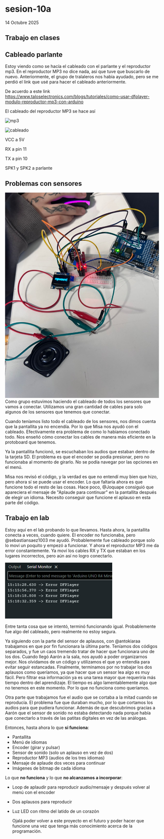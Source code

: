 # sesion-10a

14 Octubre 2025

## Trabajo en clases

## Cableado parlante

Estoy viendo como se hacía el cableado con el parlante y el reproductor mp3. En el reproductor MP3 no dice nada, asi que tuve que buscarlo de nuevo. Anteriormente, el grupo de tralaleros nos habia ayudado, pero se me perdió el link que usé para hacer el cableado anteriormente.

De acuerdo a este link <https://www.taloselectronics.com/blogs/tutoriales/como-usar-dfplayer-modulo-reproductor-mp3-con-arduino>

El cableado del reproductor MP3 se hace así

![mp3](https://cdn.shopify.com/s/files/1/0020/8027/6524/files/MP3-03_480x480.jpg?v=1636866608)

![cableado](https://cdn.shopify.com/s/files/1/0020/8027/6524/files/Diagrama-dfPlayer-Rafa_bb_600x600.png?v=1637000817)

VCC a 5V

RX a pin 11

TX a pin 10

SPK1 y SPK2 a parlante

## Problemas con sensores

![algunos sensores conectados](imagenes/algunos-cableados.jpg)
Como grupo estuvimos haciendo el cableado de todos los sensores que vamos a conectar. Utilizamos una gran cantidad de cables para solo algunos de los sensores que tenemos que conectar.

Cuando teníamos listo todo el cableado de los sensores, nos dimos cuenta que la pantallita ya no encendía. Por lo que Misa nos ayudó con el cableado. Efectivamente era problema de como lo habíamos conectado todo. Nos enseñó cómo conectar los cables de manera más eficiente en la protoboard que tenemos.

Ya la pantallita funcionó, se escuchaban los audios que estaban dentro de la tarjeta SD. El problema es que el encoder se podía presionar, pero no funcionaba al momento de girarlo. No se podía navegar por las opciones en el menú.

Misa nos revisó el código, y la verdad es que no entendí muy bien que hizo, pero ahora sí se puede usar el encoder. Lo que faltaría ahora es que funcione todo el resto de las cosas. Hace poco, @Joquape consiguió que apareciera el mensaje de "Aplaude para continuar" en la pantallita después de elegir un idioma. Necesito conseguir que funcione el aplauso en esta parte del código.

## Trabajo en lab

Estoy aquí en el lab probando lo que llevamos. Hasta ahora, la pantallita conecta a veces, cuando quiere. El encoder no funcionaba, pero @sebastiansaez1003 me ayudó. Probablemente fue cableado porque solo lo moví un poquito y empezó a funcionar. Y ahora el reproductor MP3 me da error constantemente. Ya moví los cables RX y TX que estaban en los lugares incorrectos, pero aún así no logro conectarlo.

![error mp3](./imagenes/error-mp3.png)

Entre tanta cosa que se intentó, terminó funcionando igual. Probablemente fue algo del cableado, pero realmente no estoy segura.

Ya siguiendo con la parte del sensor de aplausos, con @antokiaraa trabajamos en que por fin funcionara la última parte. Teníamos dos códigos separados, y fue un caos tremendo tratar de hacer que funcionara uno de los dos. Cuando llegó Aarón a la sala, nos ayudó a poder organizarnos mejor. Nos olvidamos de un código y utilizamos el que yo entendía para evitar seguir estancadas. Finalmente, terminamos por no trabajar los dos aplausos como queríamos, ya que hacer que un sensor lea algo es muy fácil. Pero filtrar esa información ya es una tarea mayor que requeriría más tiempo dentro del aprendizaje. El tiempo es algo lamentablemente algo que no tenemos en este momento. Por lo que no funciona como queríamos.

Otra parte que trabajamos fue el audio que se cortaba a la mitad cuando se reproducía. El problema fue que duraban mucho, por lo que cortamos los audios para que pudiera funcionar. Además de que descubrimos gracias a Aarón que el sensor de sonido no estaba detectando nada porque había que conectarlo a través de las patitas digitales en vez de las análogas.

Entonces, hasta ahora lo que **si funciona**:
- Pantallita
- Menú de idiomas
- Encoder (girar y pulsar)
- Sensor de sonido (solo un aplauso en vez de dos)
- Reproductor MP3 (audios de los tres idiomas)
- Mensaje de aplaude dos veces para continuar
- Imágenes de bitmap de cada idioma

Lo que **no funciona** y lo que **no alcanzamos a incorporar**:
- Loop de aplaudir para reproducir audio/mensaje y después volver al menú con el encoder
- Dos aplausos para reproducir
- Luz LED con ritmo del latido de un corazón

  Ojalá poder volver a este proyecto en el futuro y poder hacer que funcione una vez que tenga más conocimiento acerca de la programación.
